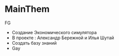 # MainThem
FG
- Создание Экономического симулятора
- В проекте : Александр Бережной и Илья Шутай
- Создать базу знаний
- Gay